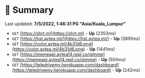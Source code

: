 # 📖 Summary
Last updated: **7/5/2022, 1:46:31 PG "Asia/Kuala_Lumpur"**

- `GET` [https://shrt.ml](https://shrt.ml) - **Up** (2353ms)
- `GET` [https://hst.aytea.ml/](https://hst.aytea.ml/) - **Up** (3891ms)
- `GET` [https://color.aytea.ml/4b31d6.png](https://color.aytea.ml/4b31d6.png) - **Up** (1441ms)
- `GET` [https://memeapi.aytea14.repl.co/gimme](https://memeapi.aytea14.repl.co/gimme) - **Up** (550ms)
- `GET` [https://teledrivemy.herokuapp.com/dashboard](https://teledrivemy.herokuapp.com/dashboard) - **Up** (242ms)
